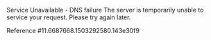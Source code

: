 Service Unavailable - DNS failure The server is temporarily unable to service your request. Please try again later.

Reference #11.6687668.1503292580.143e30f9